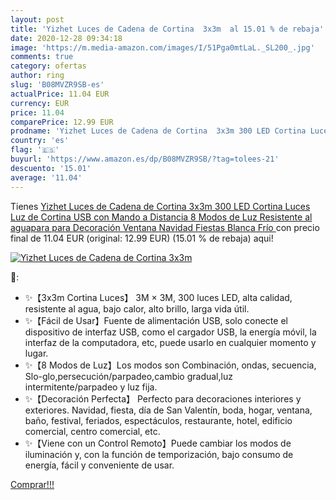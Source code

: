 ```yaml
---
layout: post
title: 'Yizhet Luces de Cadena de Cortina  3x3m  al 15.01 % de rebaja'
date: 2020-12-28 09:34:18
image: 'https://m.media-amazon.com/images/I/51Pga0mtLaL._SL200_.jpg'
comments: true
category: ofertas
author: ring
slug: 'B08MVZR9SB-es'
actualPrice: 11.04 EUR
currency: EUR
price: 11.04
comparePrice: 12.99 EUR
prodname: 'Yizhet Luces de Cadena de Cortina  3x3m 300 LED Cortina Luces Luz de Cortina USB con Mando a Distancia 8 Modos de Luz  Resistente al aguapara para Decoración Ventana Navidad Fiestas  Blanca Frío '
country: 'es'
flag: '🇪🇸'
buyurl: 'https://www.amazon.es/dp/B08MVZR9SB/?tag=tolees-21'
descuento: '15.01'
average: '11.04'
---
```


Tienes [Yizhet Luces de Cadena de Cortina  3x3m 300 LED Cortina Luces Luz de Cortina USB con Mando a Distancia 8 Modos de Luz  Resistente al aguapara para Decoración Ventana Navidad Fiestas  Blanca Frío ](https://www.amazon.es/dp/B08MVZR9SB/?tag=tolees-21) con precio final de  11.04 EUR (original: 12.99 EUR) (15.01 %  de rebaja) aqui!

[![Yizhet Luces de Cadena de Cortina  3x3m ](https://m.media-amazon.com/images/I/51Pga0mtLaL._SL200_.jpg)](https://www.amazon.es/dp/B08MVZR9SB/?tag=tolees-21)

🔎:

- ✨【3x3m Cortina Luces】 3M × 3M, 300 luces LED, alta calidad, resistente al agua, bajo calor, alto brillo, larga vida útil.
- ✨【Fácil de Usar】Fuente de alimentación USB, solo conecte el dispositivo de interfaz USB, como el cargador USB, la energía móvil, la interfaz de la computadora, etc, puede usarlo en cualquier momento y lugar.
- ✨【8 Modos de Luz】Los modos son Combinación, ondas, secuencia, Slo-glo,persecución/parpadeo,cambio gradual,luz intermitente/parpadeo y luz fija.
- ✨【Decoración Perfecta】 Perfecto para decoraciones interiores y exteriores. Navidad, fiesta, día de San Valentín, boda, hogar, ventana, baño, festival, feriados, espectáculos, restaurante, hotel, edificio comercial, centro comercial, etc.
- ✨【Viene con un Control Remoto】Puede cambiar los modos de iluminación y, con la función de temporización, bajo consumo de energía, fácil y conveniente de usar.

[Comprar!!!](https://www.amazon.es/dp/B08MVZR9SB/?tag=tolees-21)

